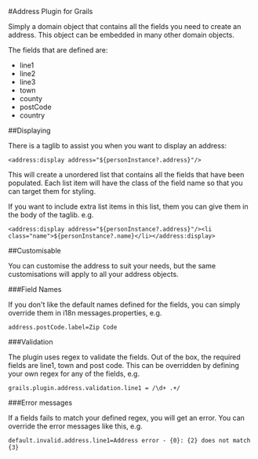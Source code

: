 #Address Plugin for Grails

Simply a domain object that contains all the fields you need to create an address. This object can be embedded in many other domain objects.

The fields that are defined are:

*  line1
*  line2
*  line3
*  town
*  county
*  postCode
*  country

##Displaying

There is a taglib to assist you when you want to display an address:

    <address:display address="${personInstance?.address}"/>

This will create a unordered list that contains all the fields that have been populated. Each list item will have the class of the field name so that you can target them for styling.

If you want to include extra list items in this list, them you can give them in the body of the taglib. e.g.

    <address:display address="${personInstance?.address}"/><li class="name">${personInstance?.name}</li></address:display>

##Customisable

You can customise the address to suit your needs, but the same customisations will apply to all your address objects.

###Field Names

If you don't like the default names defined for the fields, you can simply override them in i18n messages.properties, e.g.

    address.postCode.label=Zip Code

###Validation

The plugin uses regex to validate the fields. Out of the box, the required fields are line1, town and post code. This can be overridden by defining your own regex for any of the fields, e.g.

    grails.plugin.address.validation.line1 = /\d+ .+/

###Error messages

If a fields fails to match your defined regex, you will get an error. You can override the error messages like this, e.g.

    default.invalid.address.line1=Address error - {0}: {2} does not match {3}

